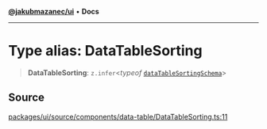 [**@jakubmazanec/ui**](../README.md) • **Docs**

---

# Type alias: DataTableSorting

> **DataTableSorting**: `z.infer`\<_typeof_
> [`dataTableSortingSchema`](../variables/dataTableSortingSchema.md)\>

## Source

[packages/ui/source/components/data-table/DataTableSorting.ts:11](https://github.com/jakubmazanec/tools/blob/bb20df5276ddb119762948adc2cda520aef09f0f/packages/ui/source/components/data-table/DataTableSorting.ts#L11)

